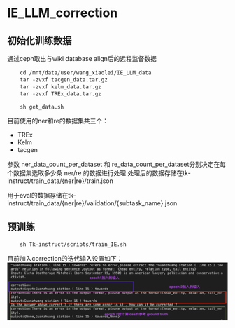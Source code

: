 # IE_LLM_correction
## 初始化训练数据
通过ceph取出与wiki database align后的远程监督数据
```shell
    cd /mnt/data/user/wang_xiaolei/IE_LLM_data
    tar -zvxf tacgen_data.tar.gz 
    tar -zvxf kelm_data.tar.gz 
    tar -zvxf TREx_data.tar.gz 
```
```shell
    sh get_data.sh
```
目前使用的ner和re的数据集共三个：
+ TREx
+ Kelm
+ tacgen

参数 ner_data_count_per_dataset 和 re_data_count_per_dataset分别决定在每个数据集选取多少条 ner/re 的数据进行处理
处理后的数据存储在tk-instruct/train_data/{ner|re}/train.json

用于eval的数据存储在tk-instruct/train_data/{ner|re}/validation/{subtask_name}.json

## 预训练
```shell
    sh Tk-instruct/scripts/train_IE.sh
```
目前加入correction的迭代输入设置如下：
![demo](demo.png "Title")
